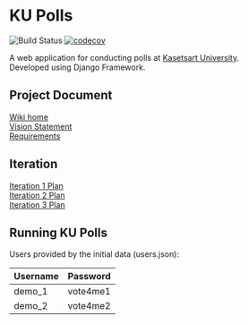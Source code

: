 # KU Polls 
![Build Status](https://app.travis-ci.com/pattanan-cyber/ku-polls.svg?branch=main)
[![codecov](https://codecov.io/gh/pattanan-cyber/ku-polls/branch/main/graph/badge.svg?token=V95KMC42S9)](https://codecov.io/gh/pattanan-cyber/ku-polls)

A web application for conducting polls at [Kasetsart University](http://ku.ac.th).    
Developed using Django Framework.

## Project Document
[Wiki home](../../wiki/Wiki%20home)   
[Vision Statement](../../wiki/Vision%20Statement)       
[Requirements](../../wiki/Requirement) 

## Iteration        
[Iteration 1 Plan](../../wiki/Iteration%201%20Plan)        
[Iteration 2 Plan](../../wiki/Iteration%202%20Plan)      
[Iteration 3 Plan](../../wiki/Iteration%203%20Plan)   

## Running KU Polls

Users provided by the initial data (users.json):

| Username  | Password    |
|-----------|-------------|
| demo_1     | vote4me1    |
| demo_2     | vote4me2    |
